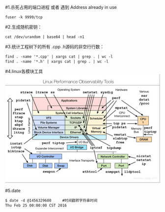 #1.杀死占用的端口进程 或者 遇到 Address already in use 
```
fuser -k 9999/tcp
```

#2.生成随机密钥：
```
cat /dev/urandom | base64 | head -n1 
```

#3.统计工程树下的所有 .cpp .h源码的非空行行数：
```
find . -name '*.cpp' | xargs cat | grep . | wc -l
find . -name '*.h' | xargs cat | grep . | wc -l
```

#4.linux各模块工具
![linux各模块工具](../_image/linux_debug.png)

#5.date
```
$ date -d @1456329600     #时间戳转字符串时间
Thu Feb 25 00:00:00 CST 2016
```
